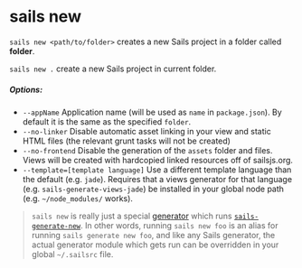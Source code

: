 # sails new

`sails new <path/to/folder>` creates a new Sails project in a folder called **folder**.

`sails new .` create a new Sails project in current folder.

##### Options:

  * `--appName` Application name (will be used as `name` in `package.json`). By default it is the same as the specified `folder`.
  * `--no-linker` Disable automatic asset linking in your view and static HTML files (the relevant grunt tasks will not be created)
  * `--no-frontend` Disable the generation of the `assets` folder and files. Views will be created with hardcopied linked resources  off of sailsjs.org.
  * `--template=[template language]` Use a different template language than the default (e.g. `jade`).  Requires that a views generator for that language (e.g. `sails-generate-views-jade`) be installed in your global node path (e.g. `~/node_modules/` works).

> `sails new` is really just a special [generator](http://sailsjs.org/documentation/concepts/extending-sails/Generators) which runs [`sails-generate-new`](http://github.com/balderdashy/sails-generate-new).  In other words, running `sails new foo` is an alias for running `sails generate new foo`, and like any Sails generator, the actual generator module which gets run can be overridden in your global `~/.sailsrc` file.



<docmeta name="displayName" value="sails new">
<docmeta name="pageType" value="command">

